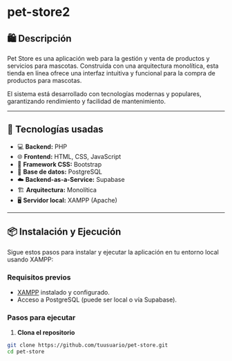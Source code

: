 # pet-store2

## 🛍️ Descripción
Pet Store es una aplicación web para la gestión y venta de productos y servicios para mascotas. Construida con una arquitectura monolítica, esta tienda en línea ofrece una interfaz intuitiva y funcional para la compra de productos para mascotas.

El sistema está desarrollado con tecnologías modernas y populares, garantizando rendimiento y facilidad de mantenimiento.

---

## 🧰 Tecnologías usadas

- 💻 **Backend:** PHP
- 🌐 **Frontend:** HTML, CSS, JavaScript
- 🎨 **Framework CSS:** Bootstrap
- 🐘 **Base de datos:** PostgreSQL
- ☁️ **Backend-as-a-Service:** Supabase
- 🏗️ **Arquitectura:** Monolítica
- 🖥️ **Servidor local:** XAMPP (Apache)

---

## 📦 Instalación y Ejecución

Sigue estos pasos para instalar y ejecutar la aplicación en tu entorno local usando XAMPP:

### Requisitos previos
- [XAMPP](https://www.apachefriends.org/index.html) instalado y configurado.
- Acceso a PostgreSQL (puede ser local o vía Supabase).

### Pasos para ejecutar

1. **Clona el repositorio**

```bash
git clone https://github.com/tuusuario/pet-store.git
cd pet-store
